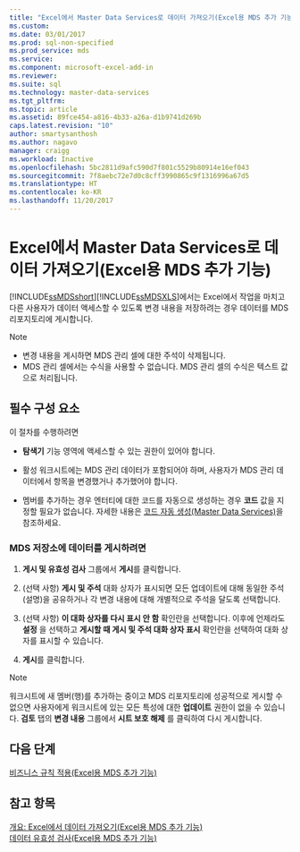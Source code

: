 ```yaml
---
title: "Excel에서 Master Data Services로 데이터 가져오기(Excel용 MDS 추가 기능) | Microsoft Docs"
ms.custom: 
ms.date: 03/01/2017
ms.prod: sql-non-specified
ms.prod_service: mds
ms.service: 
ms.component: microsoft-excel-add-in
ms.reviewer: 
ms.suite: sql
ms.technology: master-data-services
ms.tgt_pltfrm: 
ms.topic: article
ms.assetid: 89fce454-a816-4b33-a26a-d1b9741d269b
caps.latest.revision: "10"
author: smartysanthosh
ms.author: nagavo
manager: craigg
ms.workload: Inactive
ms.openlocfilehash: 5bc2811d9afc590d7f801c5529b80914e16ef043
ms.sourcegitcommit: 7f8aebc72e7d0c8cff3990865c9f1316996a67d5
ms.translationtype: HT
ms.contentlocale: ko-KR
ms.lasthandoff: 11/20/2017
---
```

# <a name="import-data-from-excel-to-master-data-services-mds-add-in-for-excel"></a>Excel에서 Master Data Services로 데이터 가져오기(Excel용 MDS 추가 기능)
  [!INCLUDE[ssMDSshort](../../includes/ssmdsshort-md.md)][!INCLUDE[ssMDSXLS](../../includes/ssmdsxls-md.md)]에서는 Excel에서 작업을 마치고 다른 사용자가 데이터 액세스할 수 있도록 변경 내용을 저장하려는 경우 데이터를 MDS 리포지토리에 게시합니다.  
  
> [!NOTE]  
>  -   변경 내용을 게시하면 MDS 관리 셀에 대한 주석이 삭제됩니다.  
> -   MDS 관리 셀에서는 수식을 사용할 수 없습니다. MDS 관리 셀의 수식은 텍스트 값으로 처리됩니다.  
  
## <a name="prerequisites"></a>필수 구성 요소  
 이 절차를 수행하려면  
  
-   **탐색기** 기능 영역에 액세스할 수 있는 권한이 있어야 합니다.  
  
-   활성 워크시트에는 MDS 관리 데이터가 포함되어야 하며, 사용자가 MDS 관리 데이터에서 항목을 변경했거나 추가했어야 합니다.  
  
-   멤버를 추가하는 경우 엔터티에 대한 코드를 자동으로 생성하는 경우 **코드** 값을 지정할 필요가 없습니다. 자세한 내용은 [코드 자동 생성&#40;Master Data Services&#41;](../../master-data-services/automatic-code-creation-master-data-services.md)을 참조하세요.  
  
### <a name="to-publish-data-to-the-mds-repository"></a>MDS 저장소에 데이터를 게시하려면  
  
1.  **게시 및 유효성 검사** 그룹에서 **게시**를 클릭합니다.  
  
2.  (선택 사항) **게시 및 주석** 대화 상자가 표시되면 모든 업데이트에 대해 동일한 주석(설명)을 공유하거나 각 변경 내용에 대해 개별적으로 주석을 달도록 선택합니다.  
  
3.  (선택 사항) **이 대화 상자를 다시 표시 안 함** 확인란을 선택합니다. 이후에 언제라도 **설정** 을 선택하고 **게시할 때 게시 및 주석 대화 상자 표시** 확인란을 선택하여 대화 상자를 표시할 수 있습니다.  
  
4.  **게시**를 클릭합니다.  
  
> [!NOTE]  
>  워크시트에 새 멤버(행)를 추가하는 중이고 MDS 리포지토리에 성공적으로 게시할 수 없으면 사용자에게 워크시트에 있는 모든 특성에 대한 **업데이트** 권한이 없을 수 있습니다. **검토** 탭의 **변경 내용** 그룹에서 **시트 보호 해제** 를 클릭하여 다시 게시합니다.  
  
## <a name="next-steps"></a>다음 단계  
 [비즈니스 규칙 적용&#40;Excel용 MDS 추가 기능&#41;](../../master-data-services/microsoft-excel-add-in/apply-business-rules-mds-add-in-for-excel.md)  
  
## <a name="see-also"></a>참고 항목  
 [개요: Excel에서 데이터 가져오기&#40;Excel용 MDS 추가 기능&#41;](../../master-data-services/microsoft-excel-add-in/overview-importing-data-from-excel-mds-add-in-for-excel.md)   
 [데이터 유효성 검사&#40;Excel용 MDS 추가 기능&#41;](../../master-data-services/microsoft-excel-add-in/validating-data-mds-add-in-for-excel.md)  
  
  
